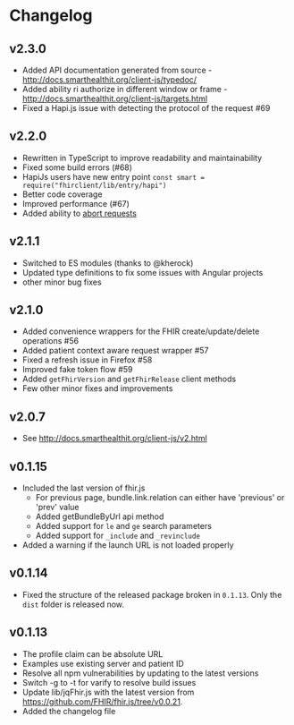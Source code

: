 # Changelog

## v2.3.0
- Added API documentation generated from source - http://docs.smarthealthit.org/client-js/typedoc/
- Added ability ri authorize in different window or frame - http://docs.smarthealthit.org/client-js/targets.html
- Fixed a Hapi.js issue with detecting the protocol of the request #69

## v2.2.0
- Rewritten in TypeScript to improve readability and maintainability
- Fixed some build errors (#68)
- HapiJs users have new entry point `const smart = require("fhirclient/lib/entry/hapi")`
- Better code coverage
- Improved performance (#67)
- Added ability to [abort requests](http://docs.smarthealthit.org/client-js/client.html#aborting-requests)

## v2.1.1
- Switched to ES modules (thanks to @kherock)
- Updated type definitions to fix some issues with Angular projects
- other minor bug fixes

## v2.1.0
- Added convenience wrappers for the FHIR create/update/delete operations #56
- Added patient context aware request wrapper #57
- Fixed a refresh issue in Firefox #58
- Improved fake token flow #59
- Added `getFhirVersion` and `getFhirRelease` client methods
- Few other minor fixes and improvements

## v2.0.7
- See http://docs.smarthealthit.org/client-js/v2.html

## v0.1.15
- Included the last version of fhir.js
    - For previous page, bundle.link.relation can either   have 'previous' or 'prev' value
    - Added getBundleByUrl api method
    - Added support for `le` and `ge` search parameters
    - Added support for `_include` and `_revinclude`
- Added a warning if the launch URL is not loaded properly

## v0.1.14
- Fixed the structure of the released package broken in `0.1.13`. Only the `dist`
  folder is released now.

## v0.1.13
- The profile claim can be absolute URL
- Examples use existing server and patient ID
- Resolve all npm vulnerabilities by updating to the latest versions
- Switch -g to -t for varify to resolve build issues
- Update lib/jqFhir.js with the latest version from https://github.com/FHIR/fhir.js/tree/v0.0.21.
- Added the changelog file
